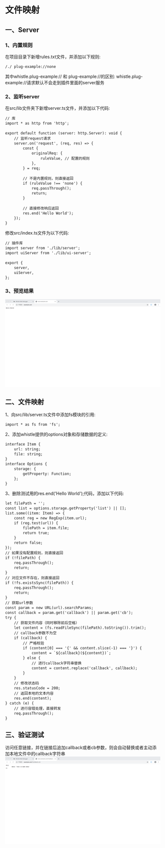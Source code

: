 # 文件映射
## 一、Server
### 1、内置规则
在项目目录下新增rules.txt文件，并添加以下规则:
```
/./ plug-example://none
```
其中whistle.plug-example:// 和 plug-example://的区别: whistle.plug-example://请求默认不会走到插件里面的server服务
### 2、监听server
在src/lib文件夹下新增server.ts文件，并添加以下代码:
```
// 库
import * as http from 'http';

export default function (server: http.Server): void {
    // 监听request请求
    server.on('request', (req, res) => {
        const {
            originalReq: {
                ruleValue, // 配置的规则
            },
        } = req;

        // 不是内置规则，则直接返回
        if (ruleValue !== 'none') {
            req.passThrough();
            return;
        }

        // 直接修改响应返回
        res.end('Hello World');
    });
}
```
修改src/index.ts文件为以下代码:
```
// 插件库
import server from './lib/server';
import uiServer from './lib/ui-server';

export {
    server,
    uiServer,
};
```
### 3、预览结果
![Server](https://raw.githubusercontent.com/Ke1992/examples/master/whistle-plug/docs/assets/server.png "Server")
## 二、文件映射
1、向src/lib/server.ts文件中添加fs模块的引用:
```
import * as fs from 'fs';
```
2、添加whistle提供的options对象和存储数据的定义:
```
interface Item {
    url: string;
    file: string;
}
interface Options {
    storage: {
        getProperty: Function;
    };
}
```
3、删除测试用的res.end('Hello World');代码，添加以下代码:
```
let filePath = '';
const list = options.storage.getProperty('list') || [];
list.some((item: Item) => {
    const reg = new RegExp(item.url);
    if (reg.test(url)) {
        filePath = item.file;
        return true;
    }
    return false;
});
// 如果没有配置规则，则直接返回
if (!filePath) {
    req.passThrough();
    return;
}
// 对应文件不存在，则直接返回
if (!fs.existsSync(filePath)) {
    req.passThrough();
    return;
}
// 获取url参数
const param = new URL(url).searchParams;
const callback = param.get('callback') || param.get('cb');
try {
    // 获取文件内容（同时移除前后空格）
    let content = (fs.readFileSync(filePath).toString()).trim();
    // callback参数不为空
    if (callback) {
        // 严格校验
        if (content[0] === '{' && content.slice(-1) === '}') {
            content = `${callback}(${content})`;
        } else {
            // 进行callback字符串替换
            content = content.replace('callback', callback);
        }
    }
    // 修改状态码
    res.statusCode = 200;
    // 返回本地的文本内容
    res.end(content);
} catch (e) {
    // 进行容错处理，直接转发
    req.passThrough();
}
```
## 三、验证测试
访问任意链接，并在链接后追加callback或者cb参数，则会自动替换或者主动添加本地文件中的callback字符串
![文件映射](https://raw.githubusercontent.com/Ke1992/examples/master/whistle-plug/docs/assets/file-mapping.png "文件映射")
